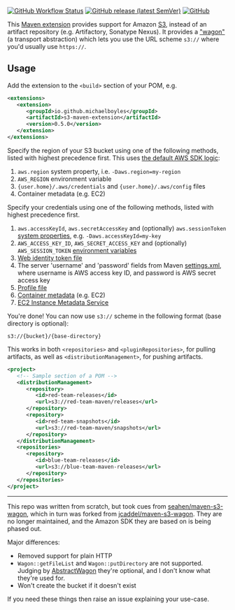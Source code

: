 [![GitHub Workflow Status](https://img.shields.io/github/actions/workflow/status/michaelboyles/s3-maven-extension/build.yml?branch=develop)](https://github.com/michaelboyles/s3-maven-extension/actions)
[![GitHub release (latest SemVer)](https://img.shields.io/github/v/release/michaelboyles/s3-maven-extension?sort=semver)](https://github.com/michaelboyles/s3-maven-extension/releases)
[![GitHub](https://img.shields.io/github/license/michaelboyles/s3-maven-extension)](https://github.com/michaelboyles/s3-maven-extension/blob/develop/LICENSE)

This [Maven extension](https://maven.apache.org/guides/mini/guide-using-extensions.html) provides support for
Amazon [S3](https://aws.amazon.com/s3/), instead of an artifact repository (e.g. Artifactory, Sonatype Nexus). It provides
a ["wagon"](https://maven.apache.org/wagon/) (a transport abstraction) which lets you use the URL scheme `s3://` where
you'd usually use `https://`.

## Usage

Add the extension to the `<build>` section of your POM, e.g.

```xml
<extensions>
   <extension>
      <groupId>io.github.michaelboyles</groupId>
      <artifactId>s3-maven-extension</artifactId>
      <version>0.5.0</version>
   </extension>
</extensions>
```

Specify the region of your S3 bucket using one of the following methods, listed with highest precedence first. This uses
[the default AWS SDK logic](https://sdk.amazonaws.com/java/api/2.25.67/software/amazon/awssdk/regions/providers/DefaultAwsRegionProviderChain.html):

1. `aws.region` system property, i.e. `-Daws.region=my-region`
2. `AWS_REGION` environment variable
3. `{user.home}/.aws/credentials` and `{user.home}/.aws/config` files
4. Container metadata (e.g. EC2)

Specify your credentials using one of the following methods, listed with highest precedence first.

1. `aws.accessKeyId`, `aws.secretAccessKey` and (optionally) `aws.sessionToken` [system properties](https://sdk.amazonaws.com/java/api/latest/software/amazon/awssdk/auth/credentials/SystemPropertyCredentialsProvider.html),
   e.g. `-Daws.accessKeyId=my-key`
2. `AWS_ACCESS_KEY_ID`, `AWS_SECRET_ACCESS_KEY` and (optionally) `AWS_SESSION_TOKEN` [environment variables](https://sdk.amazonaws.com/java/api/2.25.67/software/amazon/awssdk/auth/credentials/EnvironmentVariableCredentialsProvider.html) 
3. [Web identity token file](https://sdk.amazonaws.com/java/api/2.25.67/software/amazon/awssdk/auth/credentials/WebIdentityTokenFileCredentialsProvider.html)
4. The server 'username' and 'password' fields from Maven [settings.xml](https://maven.apache.org/settings.html#servers), where username is AWS access key ID, and password is
   AWS secret access key
5. [Profile file](https://sdk.amazonaws.com/java/api/2.25.67/software/amazon/awssdk/auth/credentials/ProfileCredentialsProvider.html)
6. [Container metadata](https://sdk.amazonaws.com/java/api/2.25.67/software/amazon/awssdk/auth/credentials/ContainerCredentialsProvider.html) (e.g. EC2)
7. [EC2 Instance Metadata Service](https://sdk.amazonaws.com/java/api/latest/software/amazon/awssdk/auth/credentials/InstanceProfileCredentialsProvider.html)

You're done! You can now use `s3://` scheme in the following format (base directory is optional):

```text
s3://{bucket}/{base-directory}
```

This works in both `<repositories>` and `<pluginRepositories>`, for pulling artifacts, as well as
`<distributionManagement>`, for pushing artifacts.

```xml
<project>
   <!-- Sample section of a POM -->
   <distributionManagement>
      <repository>
         <id>red-team-releases</id>
         <url>s3://red-team-maven/releases</url>
      </repository>
      <repository>
         <id>red-team-snapshots</id>
         <url>s3://red-team-maven/snapshots</url>
      </repository>
   </distributionManagement>
   <repositories>
      <repository>
         <id>blue-team-releases</id>
         <url>s3://blue-team-maven-releases</url>
      </repository>
   </repositories>
</project>
```
---

This repo was written from scratch, but took cues from [seahen/maven-s3-wagon](https://github.com/seahen/maven-s3-wagon),
which in turn was forked from [jcaddel/maven-s3-wagon](https://github.com/jcaddel/maven-s3-wagon/). They are no longer
maintained, and the Amazon SDK they are based on is being phased out.

Major differences:

 - Removed support for plain HTTP
 - `Wagon::getFileList` and `Wagon::putDirectory` are not supported. Judging by
   [AbstractWagon](https://github.com/apache/maven-wagon/blob/master/wagon-provider-api/src/main/java/org/apache/maven/wagon/AbstractWagon.java)
   they're optional, and I don't know what they're used for.
 - Won't create the bucket if it doesn't exist

If you need these things then raise an issue explaining your use-case.